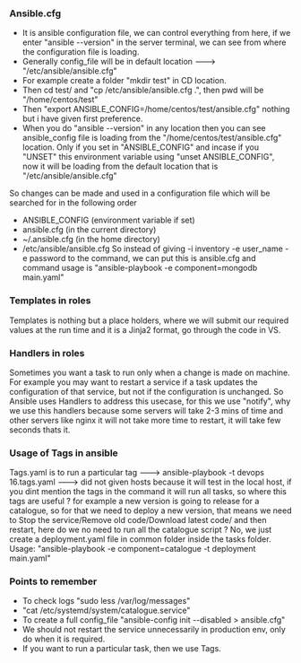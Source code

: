 ### Ansible.cfg
- It is ansible configuration file, we can control everything from here, if we enter "ansible --version" in
  the server terminal, we can see from where the configuration file is loading.
- Generally config_file will be in default location ---> "/etc/ansible/ansible.cfg"
- For example create a folder "mkdir test" in CD location.
- Then cd test/ and "cp /etc/ansible/ansible.cfg .", then pwd will be "/home/centos/test"
- Then "export ANSIBLE_CONFIG=/home/centos/test/ansible.cfg" nothing but i have given first preference.
- When you do "ansible --version" in any location then you can see ansible_config file is loading from the
  "/home/centos/test/ansible.cfg" location. Only if you set in "ANSIBLE_CONFIG" and incase if you "UNSET" this
  environment variable using "unset ANSIBLE_CONFIG", now it will be loading from the default location that is
  "/etc/ansible/ansible.cfg"
  
So changes can be made and used in a configuration file which will be searched for in the following order
- ANSIBLE_CONFIG (environment variable if set)
- ansible.cfg (in the current directory)
- ~/.ansible.cfg (in the home directory)
- /etc/ansible/ansible.cfg
So instead of giving -i inventory -e user_name -e password to the command, we can put this is ansible.cfg and command usage is "ansible-playbook -e component=mongodb main.yaml"

### Templates in roles
Templates is nothing but a place holders, where we will submit our required values at the run time and it is a Jinja2 format, go through the code in VS.

### Handlers in roles
Sometimes you want a task to run only when a change is made on machine. For example you may want to restart a service if a task updates the configuration of that service, but not if the configuration is unchanged. So Ansible uses Handlers to address this usecase, for this we use "notify", why we use this handlers because some servers will take 2-3 mins of time and other servers like nginx it will not take more time to restart, it will take few seconds thats it.

### Usage of Tags in ansible
Tags.yaml is to run a particular tag ---> ansible-playbook -t devops 16.tags.yaml ---> did not given hosts because it will test in the local host, if you dint mention the tags in the command it will run all tasks, so where this tags are useful ? for example a new version is going to release for a catalogue, so for that we need to deploy a new version, that means we need to Stop the service/Remove old code/Download latest code/ and then restart, here do we no need to run all the catalogue script ? No, we just create a deployment.yaml file in common folder inside the tasks folder. Usage: "ansible-playbook -e component=catalogue -t deployment main.yaml"

### Points to remember
- To check logs "sudo less /var/log/messages"
- "cat /etc/systemd/system/catalogue.service"
- To create a full config_file "ansible-config init --disabled > ansible.cfg"
- We should not restart the service unnecessarily in production env, only do when it is required.
- If you want to run a particular task, then we use Tags.
